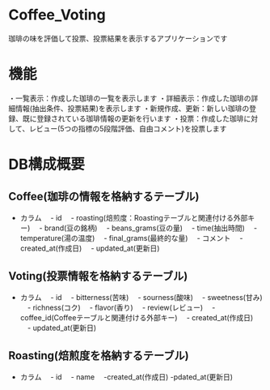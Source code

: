 # Coffee_Voting
珈琲の味を評価して投票、投票結果を表示するアプリケーションです

# 機能
・一覧表示：作成した珈琲の一覧を表示します
・詳細表示：作成した珈琲の詳細情報(抽出条件、投票結果)を表示します
・新規作成、更新：新しい珈琲の登録、既に登録されている珈琲情報の更新を行います
・投票：作成した珈琲に対して、レビュー(5つの指標の5段階評価、自由コメント)を投票します

# DB構成概要

## Coffee(珈琲の情報を格納するテーブル)
- カラム
　- id
　- roasting(焙煎度：Roastingテーブルと関連付ける外部キー)
　- brand(豆の銘柄)
　- beans_grams(豆の量)
　- time(抽出時間)
　- temperature(湯の温度)
　- final_grams(最終的な量)
　- コメント
　- created_at(作成日)
　- updated_at(更新日)

## Voting(投票情報を格納するテーブル)
- カラム
　- id
　- bitterness(苦味)
　- sourness(酸味)
　- sweetness(甘み)
　- richness(コク)
　- flavor(香り)
　- review(レビュー)
　- coffee_id(Coffeeテーブルと関連付ける外部キー)
　- created_at(作成日)
　- updated_at(更新日)

## Roasting(焙煎度を格納するテーブル)
- カラム
　- id
　- name
　-created_at(作成日)
-pdated_at(更新日)
